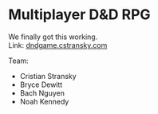 # Multiplayer D&D RPG

We finally got this working.  
Link: [dndgame.cstransky.com](https://dndgame.cstransky.com)  

Team:  
+ Cristian Stransky
+ Bryce Dewitt
+ Bach Nguyen
+ Noah Kennedy
